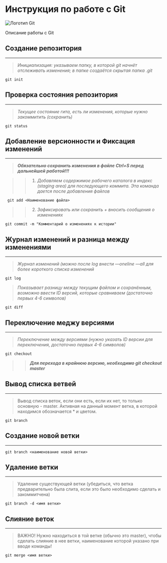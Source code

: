 # Инструкция по работе с Git

![Логотип Git](git_logo.jpeg)

Описание работы с Git

## Создание репозитория
____

> *Инициализация: указываем папку, в которой git начнёт отслеживать изменения; в папке создаётся скрытая папка .git*

    git init

## Проверка состояния репозитория
_____

> *Текущее состояние гита, есть ли изменения, которые нужно закоммитить (сохранить)*

    git status


## Добавление версионности и Фиксация изменений
___

>___Обязательно сохранить изменения в файле Ctrl+S перед дальнейшей работой!!!___

>>1. *Добавляем содержимое рабочего каталога в индекс (staging area) для последующего коммита. Эта команда дается после добавления файлов*

     git add <Наименование файла>

>>2. *Зафиксировать или сохранить + вносить сообщения о изменениях*

    git commit -m "Комментарий о изменениях к истории"

## Журнал изменений и разница между изменениями
___

> *Журнал изменений (можно после log внести  —oneline —all для более короткого списка изменений*

    git log

> *Показывает разницу между текущим файлом и сохранённым, возможно ввести ID версий, которые сравниваем (достаточно первых 4-6 символов)*

    git diff

## Переключение меджу версиями
___

> *Переключение между версиями (нужнo указать ID версии для переключения, достаточно первых 4-6 символов)*

    git checkout

>> ***Для перехода в крайнюю версию, необходимо git checkout master***

## Вывод списка ветвей
---
> Вывод списка веток, если они есть, если их нет, то только основную - master. Активная на данный момент ветка, в которой находимся обозначается * и цветом.

    git branch

## Создание новой ветки
---
    git branch <наименование новой ветки>

## Удаление ветки
---
> Удаление существующей ветки (убедиться, что ветка предварительно была слита, если это было необходимо сделать и закоммитчена)

    git branch -d <имя ветки>

## Слияние веток
---

> ВАЖНО! Нужно находиться в той ветке (обычно это master), чтобы сделать слияние в нее ветки, наименование которой указано при вводе команды!

    git merge <имя ветки>

    
